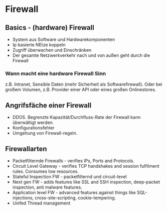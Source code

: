 # Firewall

## Basics - (hardware) Firewall
- System aus Software und Hardwarekomponenten
- Ip basierte NEtze koppeln
- Zugriff überwachen und Einschränken
- Der gesamte Netzwerkverkehr nach und von außen geht durch die Firewall

### Wann macht eine hardware Firewall Sinn
z.B. Intranet, Sensible Daten (mehr Sicherheit als Softwarefirewall). Oder bei großem Volumen, z.B. Provider einer API oder eines großen Onlinestores.

## Angrifsfäche einer Firewall
- DDOS. Begrenzte Kapazität/Durchfluss-Rate der Firewall kann überwältigt werden.
- Konfigurationsfehler
- Umgehung von Firewall-regeln.

## Firewallarten
- Packetfilternde Firewalls - verifies IPs, Ports and Protocols.
- Circuit Level Gateway - verifies TCP handshakes and session fulfilment rules. Consumes low resources.
- Stateful Inspection FW - packetfilternd und circuit-level
- Next gen FW - adds features like SSL and SSH inspection, deep-packet inspection, anti malware features.
- Application level FW - advanced features against things like SQL-injections, cross-site-scripting, cookie-tempering.
- Unifed Thread management